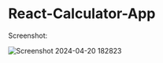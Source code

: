 # React-Calculator-App
 
Screenshot:


![Screenshot 2024-04-20 182823](https://github.com/sarthakraut16/React-Todo-appp/assets/117756588/42a31011-459a-4174-9e47-2321075aeb79)
